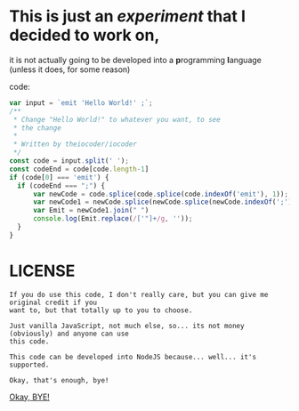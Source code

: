 # This is just an ***experiment*** that I decided to work on,

it is not actually going to be developed into a **p**rogramming **l**anguage (unless it does, for some reason)


code:
```js
var input = `emit 'Hello World!' ;`;
/**
 * Change "Hello World!" to whatever you want, to see
 * the change
 * 
 * Written by theiocoder/iocoder
 */
const code = input.split(' ');
const codeEnd = code[code.length-1]
if (code[0] === 'emit') {
  if (codeEnd === ";") {
      var newCode = code.splice(code.splice(code.indexOf('emit'), 1));
      var newCode1 = newCode.splice(newCode.splice(newCode.indexOf(';')));
      var Emit = newCode1.join(" ")
      console.log(Emit.replace(/['"]+/g, ''));
  }
}
```


# LICENSE
```
If you do use this code, I don't really care, but you can give me original credit if you
want to, but that totally up to you to choose.

Just vanilla JavaScript, not much else, so... its not money (obviously) and anyone can use
this code.

This code can be developed into NodeJS because... well... it's supported.

Okay, that's enough, bye!
```

[Okay, BYE!](https://github.com)
